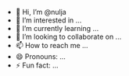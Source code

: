 - 👋 Hi, I’m @nulja
- 👀 I’m interested in ...
- 🌱 I’m currently learning ...
- 💞️ I’m looking to collaborate on ...
- 📫 How to reach me ...
- 😄 Pronouns: ...
- ⚡ Fun fact: ...

<!---
nulja/nulja is a ✨ special ✨ repository because its `README.md` (this file) appears on your GitHub profile.
You can click the Preview link to take a look at your changes.
--->
